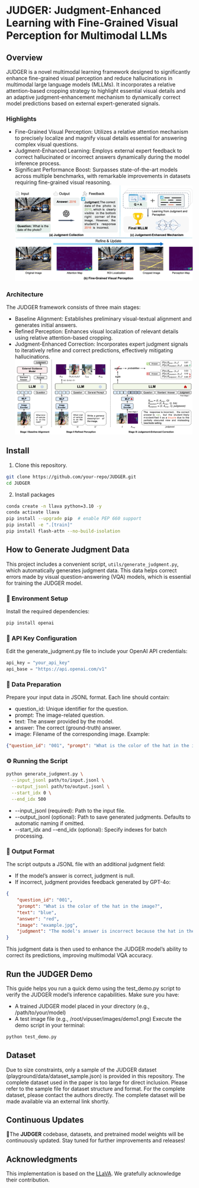 # JUDGER: Judgment-Enhanced Learning with Fine-Grained Visual Perception for Multimodal LLMs


## Overview
JUDGER is a novel multimodal learning framework designed to significantly enhance fine-grained visual perception and reduce hallucinations in multimodal large language models (MLLMs). It incorporates a relative attention-based cropping strategy to highlight essential visual details and an adaptive judgment-enhancement mechanism to dynamically correct model predictions based on external expert-generated signals.


### Highlights
- Fine-Grained Visual Perception: Utilizes a relative attention mechanism to precisely localize and magnify visual details essential for answering complex visual questions.
- Judgment-Enhanced Learning: Employs external expert feedback to correct hallucinated or incorrect answers dynamically during the model inference process.
- Significant Performance Boost: Surpasses state-of-the-art models across multiple benchmarks, with remarkable improvements in datasets requiring fine-grained visual reasoning.
![Fig. 1 Fine-Grained Visual Perception and Judgment-Enhanced Mechanism](images/fig1.png)

### Architecture
The JUDGER framework consists of three main stages:
- Baseline Alignment: Establishes preliminary visual-textual alignment and generates initial answers.
- Refined Perception: Enhances visual localization of relevant details using relative attention-based cropping.
- Judgment-Enhanced Correction: Incorporates expert judgment signals to iteratively refine and correct predictions, effectively mitigating hallucinations.
![Fig. 2 Architecture of JUDGER](images/fig2.png)

## Install
1. Clone this repository.
```bash
git clone https://github.com/your-repo/JUDGER.git
cd JUDGER
```
2. Install packages
```bash
conda create -n llava python=3.10 -y
conda activate llava
pip install --upgrade pip  # enable PEP 660 support
pip install -e ".[train]"
pip install flash-attn --no-build-isolation
```

## How to Generate Judgment Data

This project includes a convenient script, `utils/generate_judgment.py`, which automatically generates judgment data. This data helps correct errors made by visual question-answering (VQA) models, which is essential for training the JUDGER model.

### 🚀 **Environment Setup**
Install the required dependencies:

```bash
pip install openai
```
### 🔑 API Key Configuration
Edit the generate_judgment.py file to include your OpenAI API credentials:
```python
api_key = "your_api_key"
api_base = "https://api.openai.com/v1"
```
### 📂 Data Preparation
Prepare your input data in JSONL format. Each line should contain:
- question_id: Unique identifier for the question.
- prompt: The image-related question.
- text: The answer provided by the model.
- answer: The correct (ground-truth) answer.
- image: Filename of the corresponding image.
Example:
```json
{"question_id": "001", "prompt": "What is the color of the hat in the image?", "text": "blue", "answer": "red", "image": "example.jpg"}
```
### ⚙️ Running the Script
```bash
python generate_judgment.py \
  --input_jsonl path/to/input.jsonl \
  --output_jsonl path/to/output.jsonl \
  --start_idx 0 \
  --end_idx 500
```
- --input_jsonl (required): Path to the input file.
- --output_jsonl (optional): Path to save generated judgments. Defaults to automatic naming if omitted.
- --start_idx and --end_idx (optional): Specify indexes for batch processing.

### 📑 Output Format
The script outputs a JSONL file with an additional judgment field:
- If the model’s answer is correct, judgment is null.
- If incorrect, judgment provides feedback generated by GPT-4o:
```json
{
    "question_id": "001",
    "prompt": "What is the color of the hat in the image?",
    "text": "blue",
    "answer": "red",
    "image": "example.jpg",
    "judgment": "The model's answer is incorrect because the hat in the image is actually red, not blue."
}
```
This judgment data is then used to enhance the JUDGER model’s ability to correct its predictions, improving multimodal VQA accuracy.

## Run the JUDGER Demo
This guide helps you run a quick demo using the test_demo.py script to verify the JUDGER model’s inference capabilities.
Make sure you have:
- A trained JUDGER model placed in your directory (e.g., /path/to/your/model)
- A test image file (e.g., /root/vipuser/images/demo1.png)
Execute the demo script in your terminal:
```bash
python test_demo.py
```

## Dataset
Due to size constraints, only a sample of the JUDGER dataset (playground/data/dataset_sample.json) is provided in this repository. The complete dataset used in the paper is too large for direct inclusion. Please refer to the sample file for dataset structure and format. For the complete dataset, please contact the authors directly. The complete dataset will be made available via an external link shortly.

## Continuous Updates
🚀The **JUDGER** codebase, datasets, and pretrained model weights will be continuously updated. Stay tuned for further improvements and releases!

## Acknowledgments
This implementation is based on the [LLaVA](https://github.com/haotian-liu/LLaVA). We gratefully acknowledge their contribution.